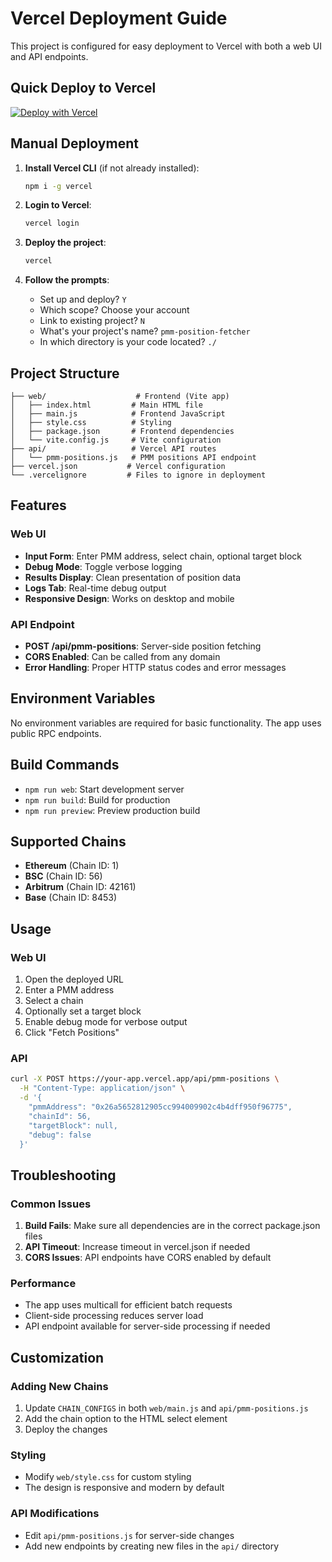 # Vercel Deployment Guide

This project is configured for easy deployment to Vercel with both a web UI and API endpoints.

## Quick Deploy to Vercel

[![Deploy with Vercel](https://vercel.com/button)](https://vercel.com/new/clone?repository-url=https://github.com/your-username/native-util-pmm-position-fetcher)

## Manual Deployment

1. **Install Vercel CLI** (if not already installed):
   ```bash
   npm i -g vercel
   ```

2. **Login to Vercel**:
   ```bash
   vercel login
   ```

3. **Deploy the project**:
   ```bash
   vercel
   ```

4. **Follow the prompts**:
   - Set up and deploy? `Y`
   - Which scope? Choose your account
   - Link to existing project? `N`
   - What's your project's name? `pmm-position-fetcher`
   - In which directory is your code located? `./`

## Project Structure

```
├── web/                    # Frontend (Vite app)
│   ├── index.html         # Main HTML file
│   ├── main.js            # Frontend JavaScript
│   ├── style.css          # Styling
│   ├── package.json       # Frontend dependencies
│   └── vite.config.js     # Vite configuration
├── api/                   # Vercel API routes
│   └── pmm-positions.js   # PMM positions API endpoint
├── vercel.json           # Vercel configuration
└── .vercelignore         # Files to ignore in deployment
```

## Features

### Web UI
- **Input Form**: Enter PMM address, select chain, optional target block
- **Debug Mode**: Toggle verbose logging
- **Results Display**: Clean presentation of position data
- **Logs Tab**: Real-time debug output
- **Responsive Design**: Works on desktop and mobile

### API Endpoint
- **POST /api/pmm-positions**: Server-side position fetching
- **CORS Enabled**: Can be called from any domain
- **Error Handling**: Proper HTTP status codes and error messages

## Environment Variables

No environment variables are required for basic functionality. The app uses public RPC endpoints.

## Build Commands

- `npm run web`: Start development server
- `npm run build`: Build for production
- `npm run preview`: Preview production build

## Supported Chains

- **Ethereum** (Chain ID: 1)
- **BSC** (Chain ID: 56)
- **Arbitrum** (Chain ID: 42161)
- **Base** (Chain ID: 8453)

## Usage

### Web UI
1. Open the deployed URL
2. Enter a PMM address
3. Select a chain
4. Optionally set a target block
5. Enable debug mode for verbose output
6. Click "Fetch Positions"

### API
```bash
curl -X POST https://your-app.vercel.app/api/pmm-positions \
  -H "Content-Type: application/json" \
  -d '{
    "pmmAddress": "0x26a5652812905cc994009902c4b4dff950f96775",
    "chainId": 56,
    "targetBlock": null,
    "debug": false
  }'
```

## Troubleshooting

### Common Issues

1. **Build Fails**: Make sure all dependencies are in the correct package.json files
2. **API Timeout**: Increase timeout in vercel.json if needed
3. **CORS Issues**: API endpoints have CORS enabled by default

### Performance

- The app uses multicall for efficient batch requests
- Client-side processing reduces server load
- API endpoint available for server-side processing if needed

## Customization

### Adding New Chains
1. Update `CHAIN_CONFIGS` in both `web/main.js` and `api/pmm-positions.js`
2. Add the chain option to the HTML select element
3. Deploy the changes

### Styling
- Modify `web/style.css` for custom styling
- The design is responsive and modern by default

### API Modifications
- Edit `api/pmm-positions.js` for server-side changes
- Add new endpoints by creating new files in the `api/` directory
